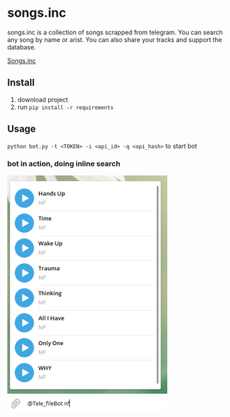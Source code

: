 # songs.inc
songs.inc is a collection of songs scrapped from telegram. You can search any song by name or arist.
You can also share your tracks and support the database. 

[Songs.inc](https://t.me/Tele_fileBot)

## Install
1. download project 
2. run `pip install -r requirements`

## Usage
`python bot.py -t <TOKEN> -i <api_id> -q <api_hash>` to start bot 

### bot in action, doing inline search


![interface](Capture.PNG)




